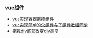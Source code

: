 ### vue组件
* [vue实现容器拖拽组件](./drag-contain.md)
* [vue实现简单的父组件与子组件数据同步](./sync.md)
* [拖拽div底部改变div高度](./drag-height.md)
